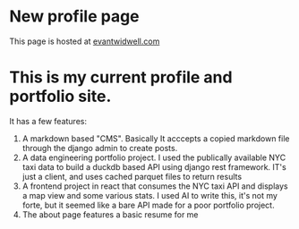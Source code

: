 # New profile page

This page is hosted at [evantwidwell.com](evantwidwell.com)

# This is my current profile and portfolio site.
It has a few features:
1. A markdown based "CMS". Basically It acccepts a copied markdown file through the django admin to create posts.
2. A data engineering portfolio project. I used the publically available NYC taxi data to build a duckdb based API using django rest framework. IT's just a client, and uses cached parquet files to return results
3. A frontend project in react that consumes the NYC taxi API and displays a map view and some various stats. I used AI to write this, it's not my forte, but it seemed like a bare API made for a poor portfolio project.
4. The about page features a basic resume for me
